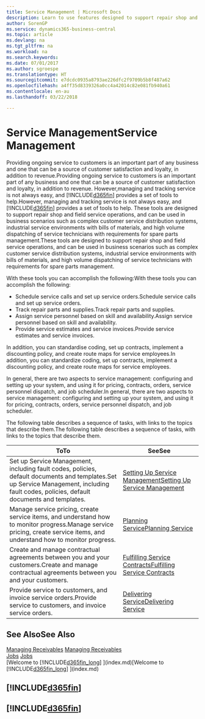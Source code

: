 ```yaml
---
title: Service Management | Microsoft Docs
description: Learn to use features designed to support repair shop and field service operations.
author: SorenGP
ms.service: dynamics365-business-central
ms.topic: article
ms.devlang: na
ms.tgt_pltfrm: na
ms.workload: na
ms.search.keywords: 
ms.date: 07/01/2017
ms.author: sgroespe
ms.translationtype: HT
ms.sourcegitcommit: e7dcdc0935a8793ae226dfc2f9709b5b8f487a62
ms.openlocfilehash: a4ff35d8339326a0cc4a42014c82e081fb940a61
ms.contentlocale: en-au
ms.lasthandoff: 03/22/2018

---
```

# <a name="service-management"></a><span data-ttu-id="73dc9-103">Service Management</span><span class="sxs-lookup"><span data-stu-id="73dc9-103">Service Management</span></span>
<span data-ttu-id="73dc9-104">Providing ongoing service to customers is an important part of any business and one that can be a source of customer satisfaction and loyalty, in addition to revenue.</span><span class="sxs-lookup"><span data-stu-id="73dc9-104">Providing ongoing service to customers is an important part of any business and one that can be a source of customer satisfaction and loyalty, in addition to revenue.</span></span> <span data-ttu-id="73dc9-105">However,managing and tracking service is not always easy, and [!INCLUDE[d365fin](includes/d365fin_md.md)] provides a set of tools to help.</span><span class="sxs-lookup"><span data-stu-id="73dc9-105">However, managing and tracking service is not always easy, and [!INCLUDE[d365fin](includes/d365fin_md.md)] provides a set of tools to help.</span></span> <span data-ttu-id="73dc9-106">These tools are designed to support repair shop and field service operations, and can be used in business scenarios such as complex customer service distribution systems, industrial service environments with bills of materials, and high volume dispatching of service technicians with requirements for spare parts management.</span><span class="sxs-lookup"><span data-stu-id="73dc9-106">These tools are designed to support repair shop and field service operations, and can be used in business scenarios such as complex customer service distribution systems, industrial service environments with bills of materials, and high volume dispatching of service technicians with requirements for spare parts management.</span></span>  

 <span data-ttu-id="73dc9-107">With these tools you can accomplish the following:</span><span class="sxs-lookup"><span data-stu-id="73dc9-107">With these tools you can accomplish the following:</span></span>  

* <span data-ttu-id="73dc9-108">Schedule service calls and set up service orders.</span><span class="sxs-lookup"><span data-stu-id="73dc9-108">Schedule service calls and set up service orders.</span></span>  
* <span data-ttu-id="73dc9-109">Track repair parts and supplies.</span><span class="sxs-lookup"><span data-stu-id="73dc9-109">Track repair parts and supplies.</span></span>  
* <span data-ttu-id="73dc9-110">Assign service personnel based on skill and availability.</span><span class="sxs-lookup"><span data-stu-id="73dc9-110">Assign service personnel based on skill and availability.</span></span>  
* <span data-ttu-id="73dc9-111">Provide service estimates and service invoices.</span><span class="sxs-lookup"><span data-stu-id="73dc9-111">Provide service estimates and service invoices.</span></span>  

<span data-ttu-id="73dc9-112">In addition, you can standardise coding, set up contracts, implement a discounting policy, and create route maps for service employees.</span><span class="sxs-lookup"><span data-stu-id="73dc9-112">In addition, you can standardize coding, set up contracts, implement a discounting policy, and create route maps for service employees.</span></span>  

<span data-ttu-id="73dc9-113">In general, there are two aspects to service management: configuring and setting up your system, and using it for pricing, contracts, orders, service personnel dispatch, and job scheduler.</span><span class="sxs-lookup"><span data-stu-id="73dc9-113">In general, there are two aspects to service management: configuring and setting up your system, and using it for pricing, contracts, orders, service personnel dispatch, and job scheduler.</span></span>  

<span data-ttu-id="73dc9-114">The following table describes a sequence of tasks, with links to the topics that describe them.</span><span class="sxs-lookup"><span data-stu-id="73dc9-114">The following table describes a sequence of tasks, with links to the topics that describe them.</span></span>   

|<span data-ttu-id="73dc9-115">**To**</span><span class="sxs-lookup"><span data-stu-id="73dc9-115">**To**</span></span>|<span data-ttu-id="73dc9-116">**See**</span><span class="sxs-lookup"><span data-stu-id="73dc9-116">**See**</span></span>|  
|------------|-------------|  
|<span data-ttu-id="73dc9-117">Set up Service Management, including fault codes, policies, default documents and templates.</span><span class="sxs-lookup"><span data-stu-id="73dc9-117">Set up Service Management, including fault codes, policies, default documents and templates.</span></span>|[<span data-ttu-id="73dc9-118">Setting Up Service Management</span><span class="sxs-lookup"><span data-stu-id="73dc9-118">Setting Up Service Management</span></span>](service-setup-service.md)|  
|<span data-ttu-id="73dc9-119">Manage service pricing, create service items, and understand how to monitor progress.</span><span class="sxs-lookup"><span data-stu-id="73dc9-119">Manage service pricing, create service items, and understand how to monitor progress.</span></span>|[<span data-ttu-id="73dc9-120">Planning Service</span><span class="sxs-lookup"><span data-stu-id="73dc9-120">Planning Service</span></span>](service-plan-service.md)|  
|<span data-ttu-id="73dc9-121">Create and manage contractual agreements between you and your customers.</span><span class="sxs-lookup"><span data-stu-id="73dc9-121">Create and manage contractual agreements between you and your customers.</span></span>|[<span data-ttu-id="73dc9-122">Fulfilling Service Contracts</span><span class="sxs-lookup"><span data-stu-id="73dc9-122">Fulfilling Service Contracts</span></span>](service-fulfill-service-contracts.md)|  
|<span data-ttu-id="73dc9-123">Provide service to customers, and invoice service orders.</span><span class="sxs-lookup"><span data-stu-id="73dc9-123">Provide service to customers, and invoice service orders.</span></span>|[<span data-ttu-id="73dc9-124">Delivering Service</span><span class="sxs-lookup"><span data-stu-id="73dc9-124">Delivering Service</span></span>](service-deliver-service.md)|  

## <a name="see-also"></a><span data-ttu-id="73dc9-125">See Also</span><span class="sxs-lookup"><span data-stu-id="73dc9-125">See Also</span></span>  
<span data-ttu-id="73dc9-126">[Managing Receivables](receivables-manage-receivables.md) </span><span class="sxs-lookup"><span data-stu-id="73dc9-126">[Managing Receivables](receivables-manage-receivables.md) </span></span>  
<span data-ttu-id="73dc9-127">[Jobs](projects-how-create-jobs.md) </span><span class="sxs-lookup"><span data-stu-id="73dc9-127">[Jobs](projects-how-create-jobs.md) </span></span>  
<span data-ttu-id="73dc9-128">[Welcome to [!INCLUDE[d365fin_long](includes/d365fin_long_md.md)] ](index.md)</span><span class="sxs-lookup"><span data-stu-id="73dc9-128">[Welcome to [!INCLUDE[d365fin_long](includes/d365fin_long_md.md)] ](index.md)</span></span>

## [!INCLUDE[d365fin](includes/free_trial_md.md)]  
## [!INCLUDE[d365fin](includes/training_link_md.md)]

